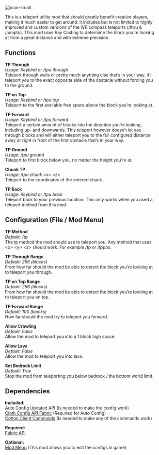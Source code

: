 ![icon-small](https://user-images.githubusercontent.com/84018133/117811201-9026d280-b260-11eb-9363-6e344db93bc3.png)

This is a teleport utility mod that should greatly benefit creative players, making it much easier to get around. It includes but is not limited to highly improved and custom versions of the WE compass teleports (/thru & /jumpto). This mod uses Ray Casting to determine the block you’re looking at from a great distance and with extreme precision. 

## **Functions**

**TP Through**  
*Usage: Keybind or /tpu through*  
Teleport through walls or pretty much anything else that’s in your way. It’ll teleport you to the exact opposite side of the obstacle without forcing you to the ground.

**TP on Top**  
*Usage: Keybind or /tpu top*  
Teleport to the first available free space above the block you’re looking at.

**TP Forward**  
*Usage: Keybind or /tpu forward*  
Teleport a certain amount of blocks into the direction you’re looking, including up- and downwards. This teleport however doesn’t let you through blocks and will either teleport you to the full configured distance away or right in front of the first obstacle that’s in your way.

**TP Ground**  
*Usage: /tpu ground*  
Teleport to first block below you, no matter the height you're at.

**Chunk TP**  
*Usage: /tpu chunk \<x> \<z>*  
Teleport to the coordinates of the entered chunk.

**TP Back**  
*Usage: Keybind or /tpu back*  
Teleport back to your previous location. This only works when you used a teleport method from this mod.

## **Configuration (File / Mod Menu)**

**TP Method**  
*Default: /tp*  
The tp method the mod should use to teleport you. Any method that uses \<x> \<y> \<z> should work.
For example /tp or /tppos.

**TP Through Range**  
*Default: 256 (blocks)*  
From how far should the mod be able to detect the block you’re looking at to teleport you through.

**TP on Top Range**  
*Default: 256 (blocks)*  
From how far should the mod be able to detect the block you’re looking at to teleport you on top.

**TP Forward Range**  
*Default: 100 (blocks)*  
How far should the mod try to teleport you forward.

**Allow Crawling**  
*Default: False*  
Allow the mod to teleport you into a 1 block high space.

**Allow Lava**  
*Default: False*  
Allow the mod to teleport you into lava.

**Set Bedrock Limit**  
*Default: True*  
Stop the mod from teleporting you below bedrock / the bottom world limit.

## **Dependencies**

**Included:**  
[Auto Config Updated API](https://github.com/shedaniel/AutoConfig) (Is needed to make the config work)  
[Cloth Config API Fabric](https://github.com/shedaniel/cloth-config) (Required for Auto Config)  
[Cotton Client Commands](https://github.com/CottonMC/ClientCommands) (Is needed to make any of the commands work)
 		
**Required:**  
[Fabric API](https://github.com/FabricMC/fabric)

**Optional:**  
[Mod Menu](https://github.com/TerraformersMC/ModMenu) (This mod allows you to edit the configs in game)
